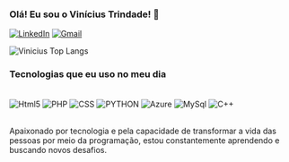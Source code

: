 ### Olá! Eu sou o Vinícius Trindade! 🫡

[![LinkedIn](https://img.shields.io/badge/LinkedIn-0077B5?style=for-the-badge&logo=linkedin&logoColor=white)](https://www.linkedin.com/in/vinicius-trindade-da-silva/)
[![Gmail](https://img.shields.io/badge/Instagram-E4405F?style=for-the-badge&logo=instagram&logoColor=white)](https://www.instagram.com/viniciustrindadee_/)

![Vinicius Top Langs](https://github-readme-stats.vercel.app/api/top-langs/?username=ViniiTrindadee&hide_progress=true)

### Tecnologias que eu uso no meu dia

<div style="display: inline block"><br/>
<img align="center" alt="Html5" src="https://img.shields.io/badge/HTML-239120?style=for-the-badge&logo=html5&logoColor=white" />
<img align="center" alt="PHP" src="https://img.shields.io/badge/PHP-777BB4?style=for-the-badge&logo=php&logoColor=white"/>
<img align="center" alt="CSS" src="https://img.shields.io/badge/CSS-239120?&style=for-the-badge&logo=css3&logoColor=white"/>
<img align="center" alt="PYTHON" src="https://img.shields.io/badge/Python-3776AB?style=for-the-badge&logo=python&logoColor=white"/>
<img align="center" alt="Azure" src="https://img.shields.io/badge/Microsoft_Azure-0089D6?style=for-the-badge&logo=microsoft-azure&logoColor=white"/>
<img align="center" alt="MySql" src="https://img.shields.io/badge/MySQL-00000F?style=for-the-badge&logo=mysql&logoColor=white"/>
<img align="center" alt="C++" src="https://img.shields.io/badge/C%23-239120?style=for-the-badge&logo=c-sharp&logoColor=white"/>

</div>

<br>

Apaixonado por tecnologia e pela capacidade de transformar a vida das pessoas por meio da programação, estou constantemente aprendendo e buscando novos desafios.
